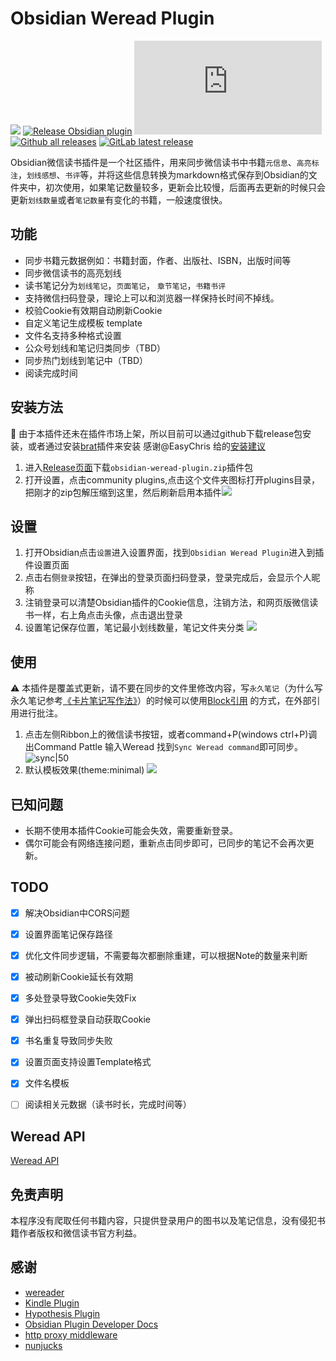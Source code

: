 # Obsidian Weread Plugin

[![](https://github.com/zhaohongxuan/obsidian-weread-plugin/actions/workflows/CI.yml/badge.svg)](https://github.com/zhaohongxuan/obsidian-weread-plugin/actions/workflows/CI.yml)
[![Release Obsidian plugin](https://github.com/zhaohongxuan/obsidian-weread-plugin/actions/workflows/release.yml/badge.svg)](https://github.com/zhaohongxuan/obsidian-weread-plugin/actions/workflows/release.yml)
[![GitHub license](https://badgen.net/github/license/Naereen/Strapdown.js)](https://github.com/zhaohongxuan/obsidian-weread-plugin/blob/main/LICENSE)
[![Github all releases](https://img.shields.io/github/downloads/zhaohongxuan/obsidian-weread-plugin/total.svg)](https://GitHub.com/zhaohongxuan/obsidian-weread-plugin/releases/)
[![GitLab latest release](https://badgen.net/github/release/zhaohongxuan/obsidian-weread-plugin/)](https://github.com/zhaohongxuan/obsidian-weread-plugin/releases)



Obsidian微信读书插件是一个社区插件，用来同步微信读书中书籍`元信息`、`高亮标注`，`划线感想`、`书评`等，并将这些信息转换为markdown格式保存到Obsidian的文件夹中，初次使用，如果笔记数量较多，更新会比较慢，后面再去更新的时候只会更新`划线数量`或者`笔记数量`有变化的书籍，一般速度很快。

## 功能
- 同步书籍元数据例如：书籍封面，作者、出版社、ISBN，出版时间等
- 同步微信读书的高亮划线
- 读书笔记分为`划线笔记`，`页面笔记`， `章节笔记`，`书籍书评`
- 支持微信扫码登录，理论上可以和浏览器一样保持长时间不掉线。
- 校验Cookie有效期自动刷新Cookie
- 自定义笔记生成模板 template
- 文件名支持多种格式设置
- 公众号划线和笔记归类同步（TBD）
- 同步热门划线到笔记中（TBD）
- 阅读完成时间

## 安装方法
📢 由于本插件还未在插件市场上架，所以目前可以通过github下载release包安装，或者通过安装[brat](https://github.com/TfTHacker/obsidian42-brat)插件来安装 感谢@EasyChris 给的[安装建议](https://github.com/zhaohongxuan/obsidian-weread-plugin/issues/21#issue-1239460439) 


1. 进入[Release页面](https://github.com/zhaohongxuan/obsidian-weread-plugin/releases)下载`obsidian-weread-plugin.zip`插件包
2. 打开设置，点击community plugins,点击这个文件夹图标打开plugins目录，把刚才的zip包解压缩到这里，然后刷新启用本插件![](https://cdn.jsdelivr.net/gh/zhaohongxuan/picgo@master/20220522221838.png)
## 设置
1. 打开Obsidian点击`设置`进入设置界面，找到`Obsidian Weread Plugin`进入到插件设置页面
2. 点击右侧`登录`按钮，在弹出的登录页面扫码登录，登录完成后，会显示个人昵称
3. 注销登录可以清楚Obsidian插件的Cookie信息，注销方法，和网页版微信读书一样，右上角点击头像，点击退出登录
4. 设置笔记保存位置，笔记最小划线数量，笔记文件夹分类 ![](https://cdn.jsdelivr.net/gh/zhaohongxuan/picgo@master/20220522221635.png)


## 使用
⚠️ 本插件是覆盖式更新，请不要在同步的文件里修改内容，写`永久笔记`（为什么写永久笔记参考[《卡片笔记写作法》](https://book.douban.com/subject/35503571/)）的时候可以使用[Block引用](https://help.obsidian.md/How+to/Link+to+blocks) 的方式，在外部引用进行批注。

1. 点击左侧Ribbon上的微信读书按钮，或者command+P(windows ctrl+P)调出Command Pattle 输入Weread 找到`Sync Weread command`即可同步。
![sync|50](https://cdn.jsdelivr.net/gh/zhaohongxuan/picgo@master/20220522222015.png)
2. 默认模板效果(theme:minimal) ![](https://cdn.jsdelivr.net/gh/zhaohongxuan/picgo@master/20220522221449.png)

## 已知问题
- 长期不使用本插件Cookie可能会失效，需要重新登录。
- 偶尔可能会有网络连接问题，重新点击同步即可，已同步的笔记不会再次更新。

## TODO
- [x] 解决Obsidian中CORS问题
- [x] 设置界面笔记保存路径
- [x] 优化文件同步逻辑，不需要每次都删除重建，可以根据Note的数量来判断
- [x] 被动刷新Cookie延长有效期
- [x] 多处登录导致Cookie失效Fix
- [x] 弹出扫码框登录自动获取Cookie
- [x] 书名重复导致同步失败
- [x] 设置页面支持设置Template格式
- [x] 文件名模板
- [ ] 阅读相关元数据（读书时长，完成时间等）


## Weread API
[Weread API](./docs/weread-api.md)

## 免责声明
本程序没有爬取任何书籍内容，只提供登录用户的图书以及笔记信息，没有侵犯书籍作者版权和微信读书官方利益。
## 感谢
- [wereader](https://github.com/arry-lee/wereader)
- [Kindle Plugin](https://github.com/hadynz/obsidian-kindle-plugin)
- [Hypothesis Plugin](https://github.com/weichenw/obsidian-hypothesis-plugin)
- [Obsidian Plugin Developer Docs](https://marcus.se.net/obsidian-plugin-docs/)
- [http proxy middleware](https://github.com/chimurai/http-proxy-middleware)
- [nunjucks](https://github.com/mozilla/nunjucks)


